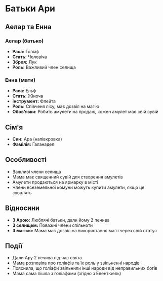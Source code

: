 # Батьки Ари

## Аелар та Енна

### Аелар (батько)
- **Раса:** Голіаф
- **Стать:** Чоловіча
- **Зброя:** Лук
- **Роль:** Важливий член селища

### Енна (мати)
- **Раса:** Ельф
- **Стать:** Жіноча
- **Інструмент:** Флейта
- **Роль:** Співченя лісу, має дозвіл на магію
- **Обов'язки:** Робить амулети на продаж, кожен амулет має свій сувій

## Сім'я
- **Син:** Ара (напівкровка)
- **Фамілія:** Галанадел

## Особливості
- Важливі члени селища
- Мама має священний сувій для створення амулетів
- Амулети продаються на ярмарку в місті
- Члени всеземельної комуни можуть купити амулети, якщо це схвалять

## Відносини
- **З Арою:** Люблячі батьки, дали йому 2 печива
- **З селищем:** Поважні члени спільноти
- **З магією:** Мама має дозвіл на використання магії через свій статус

## Події
- Дали Ару 2 печива під час свята
- Мама розповіла про голіафів та їх роль у звільненні народів
- Пояснила, що голіафи звільнили інші народи від неправильних богів
- Мама сама пішла з голіафами (згідно з Евентюель)
